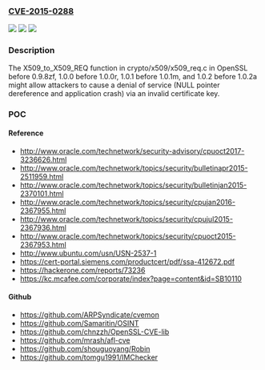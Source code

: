 ### [CVE-2015-0288](https://cve.mitre.org/cgi-bin/cvename.cgi?name=CVE-2015-0288)
![](https://img.shields.io/static/v1?label=Product&message=n%2Fa&color=blue)
![](https://img.shields.io/static/v1?label=Version&message=n%2Fa&color=blue)
![](https://img.shields.io/static/v1?label=Vulnerability&message=n%2Fa&color=brighgreen)

### Description

The X509_to_X509_REQ function in crypto/x509/x509_req.c in OpenSSL before 0.9.8zf, 1.0.0 before 1.0.0r, 1.0.1 before 1.0.1m, and 1.0.2 before 1.0.2a might allow attackers to cause a denial of service (NULL pointer dereference and application crash) via an invalid certificate key.

### POC

#### Reference
- http://www.oracle.com/technetwork/security-advisory/cpuoct2017-3236626.html
- http://www.oracle.com/technetwork/topics/security/bulletinapr2015-2511959.html
- http://www.oracle.com/technetwork/topics/security/bulletinjan2015-2370101.html
- http://www.oracle.com/technetwork/topics/security/cpujan2016-2367955.html
- http://www.oracle.com/technetwork/topics/security/cpujul2015-2367936.html
- http://www.oracle.com/technetwork/topics/security/cpuoct2015-2367953.html
- http://www.ubuntu.com/usn/USN-2537-1
- https://cert-portal.siemens.com/productcert/pdf/ssa-412672.pdf
- https://hackerone.com/reports/73236
- https://kc.mcafee.com/corporate/index?page=content&id=SB10110

#### Github
- https://github.com/ARPSyndicate/cvemon
- https://github.com/Samaritin/OSINT
- https://github.com/chnzzh/OpenSSL-CVE-lib
- https://github.com/mrash/afl-cve
- https://github.com/shouguoyang/Robin
- https://github.com/tomgu1991/IMChecker

